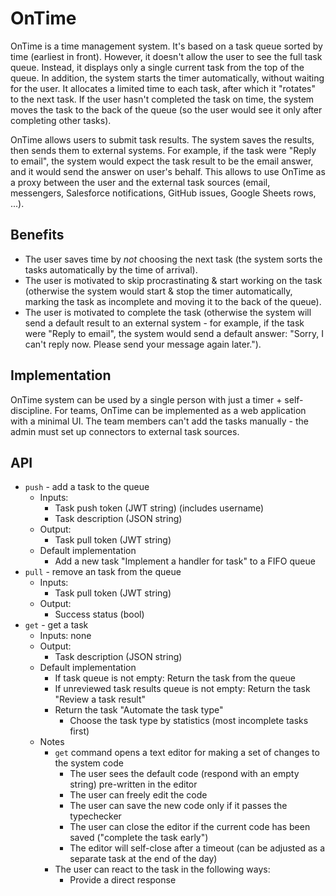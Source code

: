 # OnTime

OnTime is a time management system. It's based on a task queue sorted by time (earliest in front). However, it doesn't allow the user to see the full task queue. Instead, it displays only a single current task from the top of the queue. In addition, the system starts the timer automatically, without waiting for the user. It allocates a limited time to each task, after which it "rotates" to the next task. If the user hasn't completed the task on time, the system moves the task to the back of the queue (so the user would see it only after completing other tasks).

OnTime allows users to submit task results. The system saves the results, then sends them to external systems. For example, if the task were "Reply to email", the system would expect the task result to be the email answer, and it would send the answer on user's behalf. This allows to use OnTime as a proxy between the user and the external task sources (email, messengers, Salesforce notifications, GitHub issues, Google Sheets rows, ...).

## Benefits

* The user saves time by *not* choosing the next task (the system sorts the tasks automatically by the time of arrival).
* The user is motivated to skip procrastinating & start working on the task (otherwise the system would start & stop the timer automatically, marking the task as incomplete and moving it to the back of the queue).
* The user is motivated to complete the task (otherwise the system will send a default result to an external system - for example, if the task were "Reply to email", the system would send a default answer: "Sorry, I can't reply now. Please send your message again later.").

## Implementation

OnTime system can be used by a single person with just a timer + self-discipline. For teams, OnTime can be implemented as a web application with a minimal UI. The team members can't add the tasks manually - the admin must set up connectors to external task sources.

## API

* `push` - add a task to the queue
  * Inputs:
    * Task push token (JWT string) (includes username)
    * Task description (JSON string)
  * Output:
    * Task pull token (JWT string)
  * Default implementation
    * Add a new task "Implement a handler for task" to a FIFO queue
* `pull` - remove an task from the queue
  * Inputs:
    * Task pull token (JWT string)
  * Output:
    * Success status (bool)
* `get` - get a task
  * Inputs: none
  * Output:
    * Task description (JSON string)
  * Default implementation
    * If task queue is not empty: Return the task from the queue
    * If unreviewed task results queue is not empty: Return the task "Review a task result"
    * Return the task "Automate the task type"
      * Choose the task type by statistics (most incomplete tasks first)
  * Notes
    * `get` command opens a text editor for making a set of changes to the system code
      * The user sees the default code (respond with an empty string) pre-written in the editor
      * The user can freely edit the code
      * The user can save the new code only if it passes the typechecker
      * The user can close the editor if the current code has been saved ("complete the task early")
      * The editor will self-close after a timeout (can be adjusted as a separate task at the end of the day)
    * The user can react to the task in the following ways:
      * Provide a direct response
